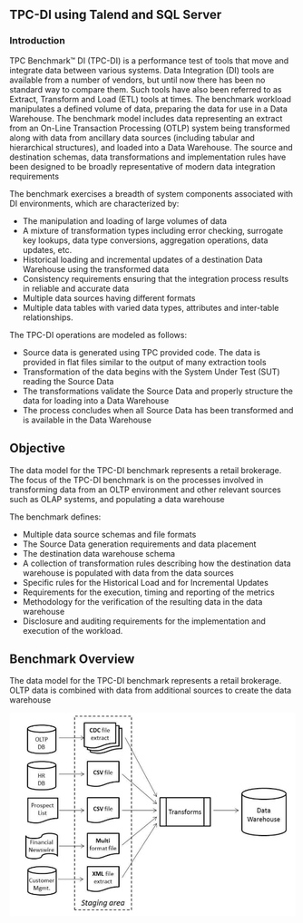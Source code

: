 ## TPC-DI using Talend and SQL Server

### Introduction

TPC Benchmark™ DI (TPC-DI) is a performance test of tools that move and integrate data
between various systems. Data Integration (DI) tools are available from a number of vendors,
but until now there has been no standard way to compare them. Such tools have also been
referred to as Extract, Transform and Load (ETL) tools at times. The benchmark workload
manipulates a defined volume of data, preparing the data for use in a Data Warehouse. The
benchmark model includes data representing an extract from an On-Line Transaction
Processing (OTLP) system being transformed along with data from ancillary data sources
(including tabular and hierarchical structures), and loaded into a Data Warehouse. The source
and destination schemas, data transformations and implementation rules have been designed
to be broadly representative of modern data integration requirements <br> 



The benchmark exercises a breadth of system components associated with DI environments,
which are characterized by:
* The manipulation and loading of large volumes of data
* A mixture of transformation types including error checking, surrogate key lookups, data type conversions, aggregation operations, data updates, etc.
* Historical loading and incremental updates of a destination Data Warehouse using the transformed data 
* Consistency requirements ensuring that the integration process results in reliable and accurate data
* Multiple data sources having different formats
* Multiple data tables with varied data types, attributes and inter-table relationships.


The TPC-DI operations are modeled as follows:
* Source data is generated using TPC provided code. The data is provided in flat files similar to the output of many extraction tools
* Transformation of the data begins with the System Under Test (SUT) reading the Source Data
* The transformations validate the Source Data and properly structure the data for loading into a Data Warehouse
* The process concludes when all Source Data has been transformed and is available in the Data Warehouse

## Objective 
The data model for the TPC-DI benchmark represents a retail brokerage. The focus of the TPC-DI benchmark is on the processes involved in transforming data from an OLTP environment and other relevant sources such as OLAP systems, and populating a data warehouse <br>

The benchmark defines:
* Multiple data source schemas and file formats
* The Source Data generation requirements and data placement
* The destination data warehouse schema
* A collection of transformation rules describing how the destination data warehouse is populated with data from the data sources
* Specific rules for the Historical Load and for Incremental Updates
* Requirements for the execution, timing and reporting of the metrics
* Methodology for the verification of the resulting data in the data warehouse
* Disclosure and auditing requirements for the implementation and execution of the workload.

## Benchmark Overview
The data model for the TPC-DI benchmark represents a retail brokerage. OLTP data is combined with data from additional sources to create the data warehouse

![](Tpc_di.png)



